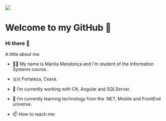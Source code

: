 ![](https://trello-attachments.s3.amazonaws.com/5d7e8031eaec3e42c24aade0/5f0a309642c1865c609c1cac/90786249d0f501a332057f8db5f01ac3/bc9853a836254c4e926b405fa665ba19.gif)

# Welcome to my GitHub :rocket:

### Hi there :wave:

A little about me:

- :woman_technologist: My name is Marília Mendonça and i'm student of the Information Systems course.

- :brazil: Fortaleza, Ceará.
- 🔭 I’m currently working with C#, Angular and SQLServer.
- 🌱 I’m currently learning technology from the .NET, Mobile and FrontEnd universe.
- 📫 How to reach me: 

